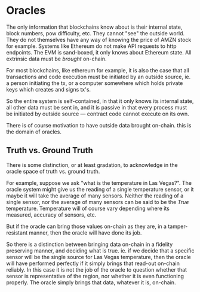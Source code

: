 # Oracles

The only information that blockchains know about is their internal state, block numbers, pow difficulty, etc. They cannot "see" the outside world. They do not themselves have any way of knowing the price of AMZN stock for example. Systems like Ethereum do not make API requests to http endpoints. The EVM is sand-boxed, it only knows about Ethereum state. All extrinsic data must be _brought_ on-chain.

For most blockchains, like ethereum for example, it is also the case that all transactions and code execution must be initiated by an outside source, ie. a person initiating the tx, or a computer somewhere which holds private keys which creates and signs tx's.

So the entire system is self-contained, in that it only knows its internal state, all other data must be sent in, and it is passive in that every process must be initiated by outside source — contract code cannot execute on its own.

There is of course motivation to have outside data brought on-chain. this is the domain of oracles.

## Truth vs. Ground Truth

There is some distinction, or at least gradation, to acknowledge in the oracle space of truth vs. ground truth.

For example, suppose we ask "what is the temperature in Las Vegas?". The oracle system might give us the reading of a single temperature sensor, or it maybe it will take the average of many sensors. Neither the reading of a single sensor, nor the average of many sensors can be said to be the _True_ temperature. Temperature will of course vary depending where its measured, accuracy of sensors, etc.

But if the oracle can bring those values on-chain as they are, in a tamper-resistant manner, then the oracle will have done its job.

So there is a distinction between bringing data on-chain in a fidelity preserving manner, and deciding what is true. ie. if we decide that a specific sensor will be the single source for Las Vegas temperature, then the oracle will have performed perfectly if it simply brings that read-out on-chain reliably. In this case it is not the job of the oracle to question whether that sensor is representative of the region, nor whether it is even functioning properly. The oracle simply brings that data, whatever it is, on-chain.
